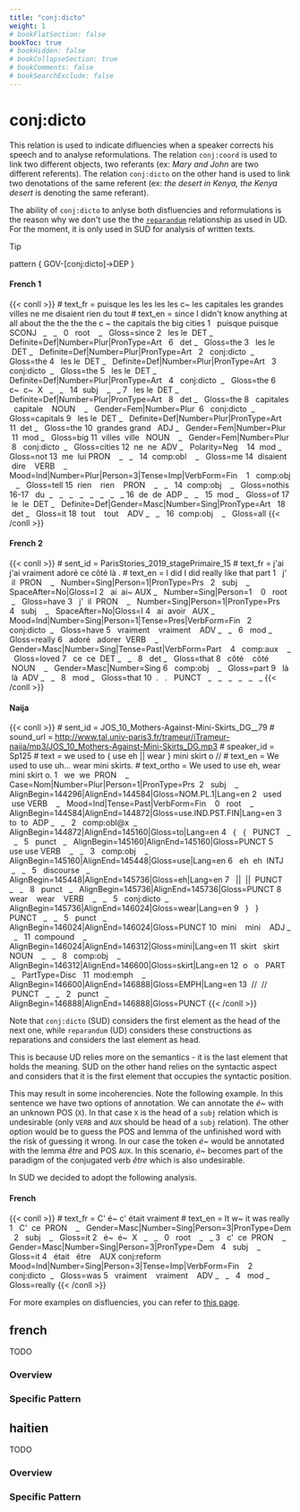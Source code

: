 ```yaml
---
title: "conj:dicto"
weight: 1
# bookFlatSection: false
bookToc: true
# bookHidden: false
# bookCollapseSection: true
# bookComments: false
# bookSearchExclude: false
---
```



# conj:dicto

This relation is used to indicate difluencies when a speaker corrects his speech and to analyse reformulations. The relation `conj:coord` is used to link two different objects, two referants (ex: *Mary and John* are two different referents). The relation `conj:dicto` on the other hand is used to link two denotations of the same referent (ex: *the desert in Kenya, the Kenya desert* is denoting the same referant).

The ability of `conj:dicto` to anlyse both disfluencies and reformulations is the reason why we don't use the the [`reparandum`](https://universaldependencies.org/u/dep/reparandum.html) relationship as used in UD. For the moment, it is only used in SUD for analysis of written texts.

>[!tip]
> pattern { GOV-[conj:dicto]->DEP }

<!-- tabs:start -->
#### **French 1**
{{< conll >}}
\# text_fr = puisque les les les les c~ les capitales les grandes villes ne me disaient rien du tout
\# text_en = since I didn't know anything at all about the the the the c ~ the capitals the big cities
1   puisque puisque SCONJ   _   _   0   root    _   Gloss=since
2   les le  DET _   Definite=Def|Number=Plur|PronType=Art   6   det _   Gloss=the
3   les le  DET _   Definite=Def|Number=Plur|PronType=Art   2   conj:dicto  _   Gloss=the
4   les le  DET _   Definite=Def|Number=Plur|PronType=Art   3   conj:dicto  _   Gloss=the
5   les le  DET _   Definite=Def|Number=Plur|PronType=Art   4   conj:dicto  _   Gloss=the
6   c~  c~  X   _   _   14  subj    _   _
7   les le  DET _   Definite=Def|Number=Plur|PronType=Art   8   det _   Gloss=the
8   capitales   capitale    NOUN    _   Gender=Fem|Number=Plur  6   conj:dicto  _   Gloss=capitals
9   les le  DET _   Definite=Def|Number=Plur|PronType=Art   11  det _   Gloss=the
10  grandes grand   ADJ _   Gender=Fem|Number=Plur  11  mod _   Gloss=big
11  villes  ville   NOUN    _   Gender=Fem|Number=Plur  8   conj:dicto  _   Gloss=cities
12  ne  ne  ADV _   Polarity=Neg    14  mod _   Gloss=not
13  me  lui PRON    _   _   14  comp:obl    _   Gloss=me
14  disaient    dire    VERB    _   Mood=Ind|Number=Plur|Person=3|Tense=Imp|VerbForm=Fin    1   comp:obj    _   Gloss=tell
15  rien    rien    PRON    _   _   14  comp:obj    _   Gloss=nothis
16-17   du  _   _   _   _   _   _   _   _
16  de  de  ADP _   _   15  mod _   Gloss=of
17  le  le  DET _   Definite=Def|Gender=Masc|Number=Sing|PronType=Art   18  det _   Gloss=it
18  tout    tout    ADV _   _   16  comp:obj    _   Gloss=all
{{< /conll >}}

#### **French 2**
{{< conll >}}
\# sent_id = ParisStories_2019_stagePrimaire_15
\# text_fr = j'ai j'ai vraiment adoré ce côté là .
\# text_en = I did I did really like that part
1   j'  il  PRON    _   Number=Sing|Person=1|PronType=Prs   2   subj    _   SpaceAfter=No|Gloss=I
2   ai  ai~ AUX _   Number=Sing|Person=1    0   root    _   Gloss=have
3   j'  il  PRON    _   Number=Sing|Person=1|PronType=Prs   4   subj    _   SpaceAfter=No|Gloss=I
4   ai  avoir   AUX _   Mood=Ind|Number=Sing|Person=1|Tense=Pres|VerbForm=Fin   2   conj:dicto  _   Gloss=have
5   vraiment    vraiment    ADV _   _   6   mod _   Gloss=really
6   adoré   adorer  VERB    _   Gender=Masc|Number=Sing|Tense=Past|VerbForm=Part    4   comp:aux    _   Gloss=loved
7   ce  ce  DET _   _   8   det _   Gloss=that
8   côté    côté    NOUN    _   Gender=Masc|Number=Sing 6   comp:obj    _   Gloss=part
9   là  là  ADV _   _   8   mod _   Gloss=that
10  .   .   PUNCT   _   _   _   _   _   _
{{< /conll >}}

#### **Naija**
{{< conll >}}
\# sent_id = JOS_10_Mothers-Against-Mini-Skirts_DG__79
\# sound_url = http://www.tal.univ-paris3.fr/trameur/iTrameur-naija/mp3/JOS_10_Mothers-Against-Mini-Skirts_DG.mp3
\# speaker_id = Sp125
\# text = we used to { use eh || wear } mini skirt o //
\# text_en = We used to use uh... wear mini skirts.
\# text_ortho = We used to use eh, wear mini skirt o.
1   we  we  PRON    _   Case=Nom|Number=Plur|Person=1|PronType=Prs  2   subj    _   AlignBegin=144296|AlignEnd=144584|Gloss=NOM.PL.1|Lang=en
2   used    use VERB    _   Mood=Ind|Tense=Past|VerbForm=Fin    0   root    _   AlignBegin=144584|AlignEnd=144872|Gloss=use.IND.PST.FIN|Lang=en
3   to  to  ADP _   _   2   comp:obl@x  _   AlignBegin=144872|AlignEnd=145160|Gloss=to|Lang=en
4   {   {   PUNCT   _   _   5   punct   _   AlignBegin=145160|AlignEnd=145160|Gloss=PUNCT
5   use use VERB    _   _   3   comp:obj    _   AlignBegin=145160|AlignEnd=145448|Gloss=use|Lang=en
6   eh  eh  INTJ    _   _   5   discourse   _   AlignBegin=145448|AlignEnd=145736|Gloss=eh|Lang=en
7   ||  ||  PUNCT   _   _   8   punct   _   AlignBegin=145736|AlignEnd=145736|Gloss=PUNCT
8   wear    wear    VERB    _   _   5   conj:dicto  _   AlignBegin=145736|AlignEnd=146024|Gloss=wear|Lang=en
9   }   }   PUNCT   _   _   5   punct   _   AlignBegin=146024|AlignEnd=146024|Gloss=PUNCT
10  mini    mini    ADJ _   _   11  compound    _   AlignBegin=146024|AlignEnd=146312|Gloss=mini|Lang=en
11  skirt   skirt   NOUN    _   _   8   comp:obj    _   AlignBegin=146312|AlignEnd=146600|Gloss=skirt|Lang=en
12  o   o   PART    _   PartType=Disc   11  mod:emph    _   AlignBegin=146600|AlignEnd=146888|Gloss=EMPH|Lang=en
13  //  //  PUNCT   _   _   2   punct   _   AlignBegin=146888|AlignEnd=146888|Gloss=PUNCT
{{< /conll >}}
<!-- tabs:end -->
  

Note that `conj:dicto` (SUD) considers the first element as the head of the next one, while `reparandum` (UD) considers these constructions as reparations and considers the last element as head.

This is because UD relies more on the semantics - it is the last element that holds the meaning. SUD on the other hand relies on the syntactic aspect and considers that it is the first element that occupies the syntactic position.

This may result in some incoherencies. Note the following example. In this sentence we have two options of annotation. We can annotate the *é~* with an unknown POS (`X`). In that case `X` is the head of a `subj` relation which is undesirable (only `VERB` and `AUX` should be head of a `subj` relation). The other option would be to guess the POS and lemma of the unfinished word with the risk of guessing it wrong. In our case the token *é~* would be annotated with the lemma *être* and POS `AUX`. In this scenario, *é~* becomes part of the paradigm of the conjugated verb *être* which is also undesirable.

In SUD we decided to adopt the following analysis.
<!-- tabs:start -->
#### **French**
{{< conll >}}
\# text_fr = C' é~ c' était vraiment
\# text_en = It w~ it was really
1   C'  ce  PRON    _   Gender=Masc|Number=Sing|Person=3|PronType=Dem   2   subj    _   Gloss=it
2   é~  é~  X   _   _   0   root    _   _
3   c'  ce  PRON    _   Gender=Masc|Number=Sing|Person=3|PronType=Dem   4   subj    _   Gloss=it
4   était   être    AUX conj:reform Mood=Ind|Number=Sing|Person=3|Tense=Imp|VerbForm=Fin    2   conj:dicto  _   Gloss=was
5   vraiment    vraiment    ADV _   _   4   mod _   Gloss=really
{{< /conll >}}
<!-- tabs:end -->
  
For more examples on disfluencies, you can refer to [this page](../../Particular_construction/disfluency.md).




## french

TODO
### Overview

### Specific Pattern




## haitien

TODO
### Overview

### Specific Pattern



